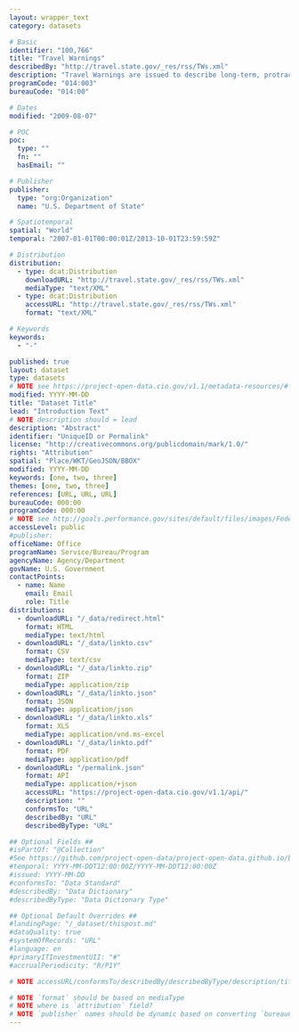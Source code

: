 ```yaml
---
layout: wrapper_text
category: datasets

# Basic
identifier: "100,766"
title: "Travel Warnings"
describedBy: "http://travel.state.gov/_res/rss/TWs.xml"
description: "Travel Warnings are issued to describe long-term, protracted conditions that make a country dangerous or unstable. A Travel Warning is also issued when the U.S. Government's ability to assist American citizens is constrained due to the closure of an embassy or consulate or because of a drawdown of its staff."
programCode: "014:003"
bureauCode: "014:00"

# Dates
modified: "2009-08-07"

# POC
poc:
  type: ""
  fn: ""
  hasEmail: ""

# Publisher
publisher:
  type: "org:Organization"
  name: "U.S. Department of State"

# Spatiotemporal
spatial: "World"
temporal: "2007-01-01T00:00:01Z/2013-10-01T23:59:59Z"

# Distribution
distribution:
  - type: dcat:Distribution
    downloadURL: "http://travel.state.gov/_res/rss/TWs.xml"
    mediaType: "text/XML"
  - type: dcat:Distribution
    accessURL: "http://travel.state.gov/_res/rss/TWs.xml"
    format: "text/XML"

# Keywords
keywords:
  - "-"

published: true
layout: dataset
type: datasets
# NOTE see https://project-open-data.cio.gov/v1.1/metadata-resources/#field-mappings for HELP
modified: YYYY-MM-DD
title: "Dataset Title"
lead: "Introduction Text"
# NOTE description should = lead
description: "Abstract"
identifier: "UniqueID or Permalink"
license: "http://creativecommons.org/publicdomain/mark/1.0/"
rights: "Attribution"
spatial: "Place/WKT/GeoJSON/BBOX"
modified: YYYY-MM-DD
keywords: [one, two, three]
themes: [one, two, three]
references: [URL, URL, URL]
bureauCode: 000:00
programCode: 000:00
# NOTE see http://goals.performance.gov/sites/default/files/images/FederalProgramInventory_FY13_MachineReadable_091613.xls
accessLevel: public
#publisher:
officeName: Office
programName: Service/Bureau/Program
agencyName: Agency/Department
govName: U.S. Government
contactPoints:
  - name: Name
    email: Email
    role: Title
distributions:
  - downloadURL: "/_data/redirect.html"
    format: HTML
    mediaType: text/html
  - downloadURL: "/_data/linkto.csv"
    format: CSV
    mediaType: text/csv  
  - downloadURL: "/_data/linkto.zip"
    format: ZIP
    mediaType: application/zip
  - downloadURL: "/_data/linkto.json"
    format: JSON
    mediaType: application/json
  - downloadURL: "/_data/linkto.xls"
    format: XLS
    mediaType: application/vnd.ms-excel
  - downloadURL: "/_data/linkto.pdf"
    format: PDF
    mediaType: application/pdf
  - downloadURL: "/permalink.json"
    format: API
    mediaType: application/+json
    accessURL: "https://project-open-data.cio.gov/v1.1/api/"
    description: ""
    conformsTo: "URL"
    describedBy: "URL"
    describedByType: "URL"

## Optional Fields ##
#isPartOf: "@Collection"
#See https://github.com/project-open-data/project-open-data.github.io/blob/master/v1.1/collections.md"
#temporal: YYYY-MM-DDT12:00:00Z/YYYY-MM-DDT12:00:00Z
#issued: YYYY-MM-DD
#conformsTo: "Data Standard"
#describedBy: "Data Dictionary"
#describedByType: "Data Dictionary Type"

## Optional Default Overrides ##
#landingPage: "/_dataset/thispost.md"
#dataQuality: true
#systemOfRecords: "URL"
#language: en
#primaryITInvestmentUII: "#"
#accrualPeriodicity: "R/P1Y"

# NOTE accessURL/conformsTo/describedBy/describedByType/description/title are optional for common mediaTypes http://www.iana.org/assignments/media-types/media-types.xhtml

# NOTE `format` should be based on mediaType
# NOTE where is `attribution` field?
# NOTE `publisher` names should be dynamic based on converting `bureauCode` & `programCode`
---
```

